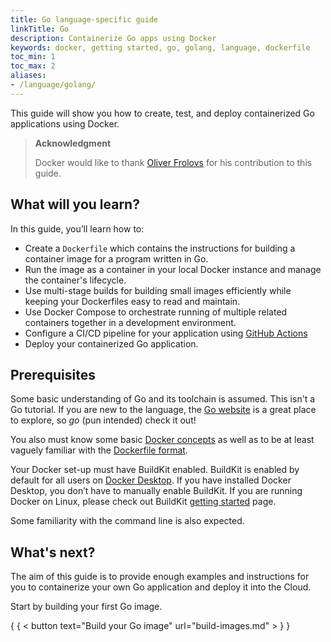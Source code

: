 ```yaml
---
title: Go language-specific guide
linkTitle: Go
description: Containerize Go apps using Docker
keywords: docker, getting started, go, golang, language, dockerfile
toc_min: 1
toc_max: 2
aliases:
- /language/golang/
---
```


This guide will show you how to create, test, and deploy containerized Go applications using Docker.

> **Acknowledgment**
>
> Docker would like to thank [Oliver Frolovs](https://www.linkedin.com/in/ofr/) for his contribution to this guide.

## What will you learn?

In this guide, you’ll learn how to:

* Create a `Dockerfile` which contains the instructions for building a container image for a program written in Go.
* Run the image as a container in your local Docker instance and manage the container's lifecycle.
* Use multi-stage builds for building small images efficiently while keeping your Dockerfiles easy to read and maintain.
* Use Docker Compose to orchestrate running of multiple related containers together in a development environment.
* Configure a CI/CD pipeline for your application using [GitHub Actions](https://docs.github.com/en/actions)
* Deploy your containerized Go application.

## Prerequisites

Some basic understanding of Go and its toolchain is assumed. This isn't a Go tutorial. If you are new to the language,
the [Go website](https://golang.org/) is a great place to explore,
so *go* (pun intended) check it out!

You also must know some basic [Docker concepts](/get-started/docker-concepts/the-basics/what-is-a-container.md) as well as to
be at least vaguely familiar with the [Dockerfile format](../../../manuals/build/concepts/dockerfile.md).

Your Docker set-up must have BuildKit enabled. BuildKit is enabled by default for all users on [Docker Desktop](../../../manuals/desktop/index.md).
If you have installed Docker Desktop, you don’t have to manually enable BuildKit. If you are running Docker on Linux,
please check out BuildKit [getting started](../../../manuals/build/buildkit/index.md#getting-started) page.

Some familiarity with the command line is also expected.

## What's next?

The aim of this guide is to provide enough examples and instructions for you to containerize your own Go application and deploy it into the Cloud.

Start by building your first Go image.

{ { < button text="Build your Go image" url="build-images.md" > } }
